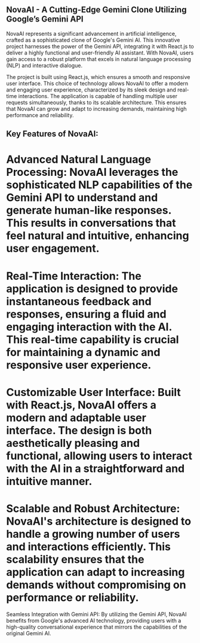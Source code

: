 ## NovaAI - A Cutting-Edge Gemini Clone Utilizing Google’s Gemini API

NovaAI represents a significant advancement in artificial intelligence, crafted as a sophisticated clone of Google's Gemini AI. This innovative project harnesses the power of the Gemini API, integrating it with React.js to deliver a highly functional and user-friendly AI assistant. With NovaAI, users gain access to a robust platform that excels in natural language processing (NLP) and interactive dialogue.

The project is built using React.js, which ensures a smooth and responsive user interface. This choice of technology allows NovaAI to offer a modern and engaging user experience, characterized by its sleek design and real-time interactions. The application is capable of handling multiple user requests simultaneously, thanks to its scalable architecture. This ensures that NovaAI can grow and adapt to increasing demands, maintaining high performance and reliability.

## Key Features of NovaAI:

# Advanced Natural Language Processing: NovaAI leverages the sophisticated NLP capabilities of the Gemini API to understand and generate human-like responses. This results in conversations that feel natural and intuitive, enhancing user engagement.

# Real-Time Interaction: The application is designed to provide instantaneous feedback and responses, ensuring a fluid and engaging interaction with the AI. This real-time capability is crucial for maintaining a dynamic and responsive user experience.

# Customizable User Interface: Built with React.js, NovaAI offers a modern and adaptable user interface. The design is both aesthetically pleasing and functional, allowing users to interact with the AI in a straightforward and intuitive manner.

# Scalable and Robust Architecture: NovaAI's architecture is designed to handle a growing number of users and interactions efficiently. This scalability ensures that the application can adapt to increasing demands without compromising on performance or reliability.

Seamless Integration with Gemini API: By utilizing the Gemini API, NovaAI benefits from Google's advanced AI technology, providing users with a high-quality conversational experience that mirrors the capabilities of the original Gemini AI.


